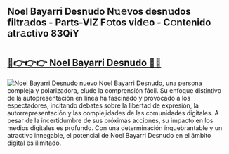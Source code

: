 ## Noel Bayarri Desnudo N𝚞𝚎vos desn𝚞dos filtr𝚊dos - Parts-VIZ F𝚘tos vid𝚎o - C𝚘ntenido atr𝚊ctivo 83QiY

# <h2><a href="http://mb0u9ii.tromn.icu/?c=Noel+Bayarri+Desnudo">🔗👉👉👉 Noel Bayarri Desnudo 🔗🔗</a></h2>

[![Noel Bayarri Desnudo nuevo](https://i.imgur.com/pEAQMta.gif)](http://mb0u9ii.tromn.icu/?c=Noel+Bayarri+Desnudo)
Noel Bayarri Desnudo, una persona compleja y polarizadora, elude la comprensión fácil. Su enfoque distintivo de la autopresentación en línea ha fascinado y provocado a los espectadores, incitando debates sobre la libertad de expresión, la autorrepresentación y las complejidades de las comunidades digitales. A pesar de la incertidumbre de sus próximas acciones, su impacto en los medios digitales es profundo. Con una determinación inquebrantable y un atractivo innegable, el potencial de Noel Bayarri Desnudo en el ámbito digital es ilimitado.
